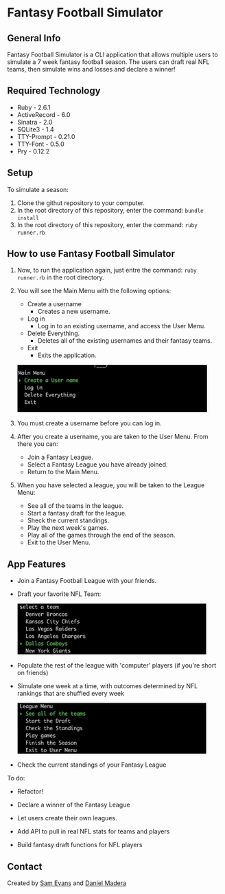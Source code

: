 # Fantasy Football Simulator

## General Info

Fantasy Football Simulator is a CLI application that allows multiple users to simulate a 7 week fantasy football season.  The users can draft real NFL teams, then simulate wins and losses and declare a winner!

## Required Technology

- Ruby - 2.6.1
- ActiveRecord - 6.0
- Sinatra - 2.0
- SQLite3 - 1.4
- TTY-Prompt - 0.21.0
- TTY-Font - 0.5.0
- Pry - 0.12.2

## Setup

To simulate a season:

1. Clone the githut repository to your computer.
2. In the root directory of this repository, enter the command: `bundle install`
3. In the root directory of this repository, enter the command: `ruby runner.rb`

## How to use Fantasy Football Simulator

1. Now, to run the application again, just entre the command: `ruby runner.rb` in the root directory.
1. You will see the Main Menu with the following options:
   - Create a username
     - Creates a new username.
   - Log in
     - Log in to an existing username, and access the User Menu.
   - Delete Everything.
     - Deletes all of the existing usernames and their fantasy teams.
   - Exit
     - Exits the application.

    ![](Welcome_menu.gif)

1. You must create a username before you can log in.
1. After you create a username, you are taken to the User Menu.  From there you can:
   - Join a Fantasy League.
   - Select a Fantasy League you have already joined.
   - Return to the Main Menu.
1. When you have selected a league, you will be taken to the League Menu:
   - See all of the teams in the league.
   - Start a fantasy draft for the league.
   - Sheck the current standings.
   - Play the next week's games.
   - Play all of the games through the end of the season.
   - Exit to the User Menu.

## App Features

 - Join a Fantasy Football League with your friends.
 - Draft your favorite NFL Team:

      ![](Draft_team.gif)

 - Populate the rest of the league with 'computer' players (if you're short on friends)


 - Simulate one week at a time, with outcomes determined by NFL rankings that are shuffled every week

      ![](League_menu.gif)
 
 - Check the current standings of your Fantasy League

To do:

  - Refactor!
  - Declare a winner of the Fantasy League
  - Let users create their own leagues.

  - Add API to pull in real NFL stats for teams and players
  - Build fantasy draft functions for NFL players

## Contact
  
  Created by [Sam Evans](https://linkedin.com/in/evansst) and [Daniel Madera](https://linkedin.com/in/daniel-madera-925b4987)
